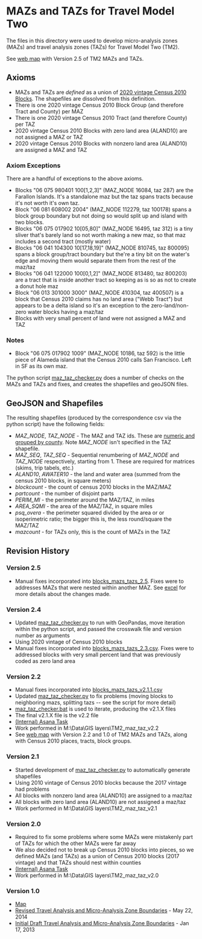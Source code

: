 # MAZs and TAZs for Travel Model Two

The files in this directory were used to develop micro-analysis zones (MAZs) and
travel analysis zones (TAZs) for Travel Model Two (TM2).

See [web map](https://public.tableau.com/app/profile/bayareametro/viz/TravelModel2-MAZsandTAZs/TAZandMAZDetailedView) with Version 2.5 of TM2 MAZs and TAZs. 

## Axioms
* MAZs and TAZs are *defined* as a union of [2020 vintage Census 2010 Blocks](https://www.census.gov/cgi-bin/geo/shapefiles/index.php?year=2020&layergroup=Blocks+%282020%29).  The shapefiles are dissolved from this definition.
* There is one 2020 vintage Census 2010 Block Group (and therefore Tract and County) per MAZ
* There is one 2020 vintage Census 2010 Tract (and therefore County) per TAZ
* 2020 vintage Census 2010 Blocks with zero land area (ALAND10) are not assigned a MAZ or TAZ
* 2020 vintage Census 2010 Blocks with nonzero land area (ALAND10) are assigned a MAZ and TAZ

### Axiom Exceptions

There are a handful of exceptions to the above axioms.

* Blocks "06 075 980401 100[1,2,3]" (MAZ_NODE 16084, taz 287) are the Farallon Islands.  It's a standalone maz but the
  taz spans tracts because it's not worth it's own taz.
* Block "06 081 608002 2004" (MAZ_NODE 112279, taz 100178) spans a block group boundary but not doing so would split up
  and island with two blocks.
* Blocks "06 075 017902 10[05,80]" (MAZ_NODE 16495, taz 312) is a tiny sliver that's barely land so not worth
  making a new maz, so that maz includes a second tract (mostly water)
* Blocks "06 041 104300 10[17,18,19]" (MAZ_NODE 810745, taz 800095) spans a block group/tract boundary but the're a
  tiny bit on the water's edge and moving them would separate them from the rest of the maz/taz
* Blocks "06 041 122000 100[0,1,2]" (MAZ_NODE 813480, taz 800203) are a tract that is inside another tract so keeping
  as is so as not to create a donut hole maz
* Block "06 013 301000 3000" (MAZ_NODE 410304, taz 400507) is a block that Census 2010 claims has no land area ("Webb Tract")
  but appears to be a delta island so it's an exception to the zero-land/non-zero water blocks having a maz/taz
* Blocks with very small percent of land were not assigned a MAZ and TAZ

### Notes
* Block "06 075 017902 1009" (MAZ_NODE 10186, taz 592) is the little piece of Alameda island that the Census 2010
  calls San Francisco.  Left in SF as its own maz.

The python script [maz_taz_checker.py](maz_taz_checker.py) does a number of checks on the MAZs and TAZs and fixes,
and creates the shapefiles and geoJSON files.

## GeoJSON and Shapefiles

The resulting shapefiles (produced by the correspondence csv via the python script) have the following fields:

* *MAZ_NODE*, *TAZ_NODE* - The MAZ and TAZ ids.  These are [numeric and grouped by county](https://bayareametro.github.io/tm2py/input/network/#county-node-numbering-system).  Note *MAZ_NODE* isn't specified in the TAZ shapefile.
* *MAZ_SEQ*, *TAZ_SEQ* - Sequential renumbering of *MAZ_NODE* and *TAZ_NODE* respectively, starting from 1. These are required for matrices (skims, trip tabels, etc.)
* *ALAND10*, *AWATER10* - the land and water area (summed from the census 2010 blocks, in square meters)
* *blockcount* - the count of census 2010 blocks in the MAZ/MAZ
* *partcount* - the number of disjoint parts
* *PERIM_MI* - the perimeter around the MAZ/TAZ, in miles
* *AREA_SQMI* - the area of the MAZ/TAZ, in square miles
* *psq_overa* - the perimeter squared divided by the area or  or isoperimetric ratio; the bigger this is, the less round/square the MAZ/TAZ
* *mazcount* - for TAZs only, this is the count of MAZs in the TAZ

## Revision History

### Version 2.5
* Manual fixes incorporated into [blocks_mazs_tazs_2.5](blocks_mazs_tazs_2.3.csv). Fixes were to addresses MAZs that were nested within another MAZ. See [excel](https://mtcdrive.box.com/s/rg8k2rcs39y45l3do82gmdsyk8jrslm2) for more details about the changes made.

### Version 2.4
* Updated [maz_taz_checker.py](maz_taz_checker.py) to run with GeoPandas, move iteration within the python script, and passed the crosswalk file and version number as arguments
* Using 2020 vintage of Census 2010 blocks
* Manual fixes incorporated into [blocks_mazs_tazs_2.3.csv](blocks_mazs_tazs_2.3.csv). Fixes were to addressed blocks with very small percent land that was previously coded as zero land area

### Version 2.2

* Manual fixes incorporated into [blocks_mazs_tazs_v2.1.1.csv](blocks_mazs_tazs_v2.1.1.csv)
* Updated [maz_taz_checker.py](maz_taz_checker.py) to fix problems (moving blocks to neighboring mazs,
  splitting tazs -- see the script for more detail)
* [maz_taz_checker.bat](maz_taz_checker.bat) is used to iterate, producing the v2.1.X files
* The final v2.1.X file is the v2.2 file
* [(Internal) Asana Task](https://app.asana.com/0/610230255351992/626340099942965/f)
* Work performed in M:\Data\GIS layers\TM2_maz_taz_v2.2
* See [web map](https://arcg.is/1n9XfL) with Version 2.2 and 1.0 of TM2 MAZs and TAZs, along with Census 2010 places, tracts, block groups.

### Version 2.1
* Started development of [maz_taz_checker.py](maz_taz_checker.py) to automatically generate shapefiles
* Using 2010 vintage of Census 2010 blocks because the 2017 vintage had problems
* All blocks with nonzero land area (ALAND10) are assigned to a maz/taz
* All blocks with zero land area (ALAND10) are not assigned a maz/taz
* Work performed in M:\Data\GIS layers\TM2_maz_taz_v2.1

### Version 2.0
* Required to fix some problems where some MAZs were mistakenly part of TAZs for which the other MAZs were far away
* We also decided not to break up Census 2010 blocks into pieces, so we defined MAZs (and TAZs) as a union of Census 2010 blocks (2017 vintage) and that
  TAZs should nest within counties
* [(Internal) Asana Task](https://app.asana.com/0/610230255351992/578257153057158/f)
* Work performed in M:\Data\GIS layers\TM2_maz_taz_v2.0

### Version 1.0
* [Map](http://www.arcgis.com/apps/OnePane/basicviewer/index.html?appid=4ca5bf25e2ed46ebb7c25796b29c33d1)
* [Revised Travel Analysis and Micro-Analysis Zone Boundaries](https://mtcdrive.box.com/travel-model-two-revised-space) - May 22, 2014
* [Initial Draft Travel Analysis and Micro-Analysis Zone Boundaries](https://mtcdrive.box.com/travel-model-two-first-space) - Jan 17, 2013

